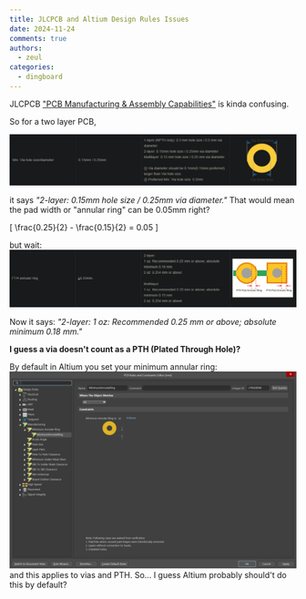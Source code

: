 ```yaml
---
title: JLCPCB and Altium Design Rules Issues
date: 2024-11-24
comments: true
authors:
  - zeul
categories:
  - dingboard
---
```


JLCPCB ["PCB Manufacturing & Assembly Capabilities"](https://jlcpcb.com/capabilities/pcb-capabilities) is kinda confusing.

So for a two layer PCB,

![alt text](image.png)

it says *"2-layer: 0.15mm hole size / 0.25mm via diameter."* That would mean the pad width or "annular ring" can be 0.05mm right? 

\[
\frac{0.25}{2} - \frac{0.15}{2} = 0.05
\]

but wait:
![alt text](image-1.png)

Now it says: *"2-layer: 1 oz: Recommended 0.25 mm or above; absolute minimum 0.18 mm."* 

**I guess a via doesn't count as a PTH (Plated Through Hole)?**

By default in Altium you set your minimum annular ring:
![alt text](3.png)
and this applies to vias and PTH. So... I guess Altium probably should't do this by default?